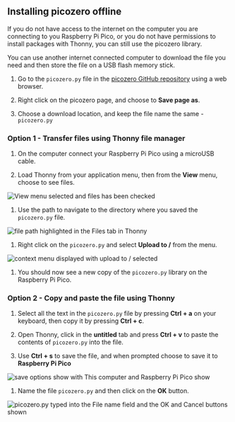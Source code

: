 ## Installing picozero offline

If you do not have access to the internet on the computer you are connecting to you Raspberry Pi Pico, or you do not have permissions to install packages with Thonny, you can still use the picozero library.

You can use another internet connected computer to download the file you need and then store the file on a USB flash memory stick.

1. Go to the `picozero.py` file in the [picozero GitHub repository](https://raw.githubusercontent.com/RaspberryPiFoundation/picozero/master/picozero/picozero.py?token=GHSAT0AAAAAABRLTKWZCT53CGKBFHMJGE54YSC762A) using a web browser.

1. Right click on the picozero page, and choose to **Save page as**.

1. Choose a download location, and keep the file name the same - `picozero.py`
### Option 1 - Transfer files using Thonny file manager

1. On the computer connect your Raspberry Pi Pico using a microUSB cable.

1. Load Thonny from your application menu, then from the **View** menu, choose to see files.

![View menu selected and files has been checked](images/view_files.jpg)

1. Use the path to navigate to the directory where you saved the `picozero.py` file.

![file path highlighted in the Files tab in Thonny](images/navigate_downloads.jpg)

1. Right click on the `picozero.py` and select **Upload to /** from the menu.

![context menu displayed with upload to / selected](images/upload_files.jpg)

1. You should now see a new copy of the `picozero.py` library on the Raspberry Pi Pico.

### Option 2 - Copy and paste the file using Thonny

1. Select all the text in the `picozero.py` file by pressing **Ctrl + a** on your keyboard, then copy it by pressing **Ctrl + c**.

1. Open Thonny, click in the **untitled** tab and press **Ctrl + v** to paste the contents of `picozero.py` into the file.

1. Use **Ctrl + s** to save the file, and when prompted choose to save it to **Raspberry Pi Pico**

![save options show with This computer and Raspberry Pi Pico show](images/save_to.jpg)

1. Name the file `picozero.py` and then click on the **OK** button.

![picozero.py typed into the File name field and the OK and Cancel buttons shown](images/save_file.jpg)

